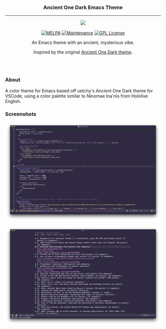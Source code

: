 <h3 align="center">Ancient One Dark Emacs Theme</h3>
<hr/>


<p align="center">
  <img src="https://upload.wikimedia.org/wikipedia/commons/thumb/0/08/EmacsIcon.svg/120px-EmacsIcon.svg.png" />
</p>

<p align="center">
<a href="https://melpa.org/#/ancient-one-dark-theme"><img alt="MELPA" src="https://melpa.org/packages/ancient-one-dark-theme-badge.svg"/></a>
<a href="https://github.com/ianpan870102/wilmersdorf-emacs-theme"><img src="https://img.shields.io/badge/Maintained%3F-yes-green.svg" alt="Maintenance"></a>
<a href="https://www.gnu.org/licenses/gpl-3.0"><img src="https://img.shields.io/badge/License-GPL%20v3-blue.svg" alt="GPL License"></a>
</p>

<p align="center">An Emacs theme with an ancient, mysterious vibe.</p>

<p align="center">Inspired by the original <a href="https://marketplace.visualstudio.com/items?itemName=uetchy.ancient-one-dark">Ancient One Dark theme</a>.</p>

<br/>
<br/>

### About

A color theme for Emacs based off uetchy's Ancient One Dark theme for VSCode, using a color palette similar to Ninomae Ina'nis from Hololive English.

### Screenshots

![Ruby mode](./screenshots/one-dark-ruby-mode.png)

![HN Reader](./screenshots/one-dark-hn-reader.png)
